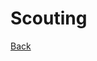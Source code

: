 <div class="page-header">
  <h1>Scouting</h1>
  <a href="/strategy/" class="home-button">Back</a>
</div>